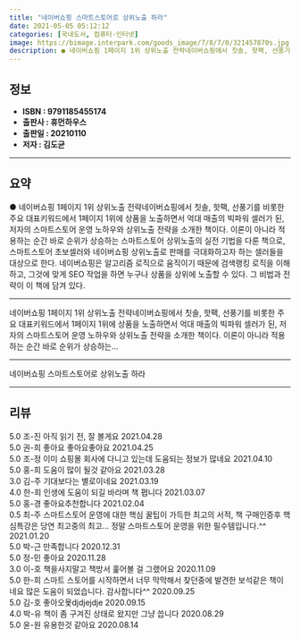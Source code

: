 ```yaml
---
title: "네이버쇼핑 스마트스토어로 상위노출 하라"
date: 2021-05-05 05:12:12
categories: [국내도서, 컴퓨터-인터넷]
image: https://bimage.interpark.com/goods_image/7/8/7/0/321457870s.jpg
description: ● 네이버쇼핑 1페이지 1위 상위노출 전략네이버쇼핑에서 칫솔, 핫팩, 선풍기를 비롯한 주요 대표키워드에서 1페이지 1위에 상품을 노출하면서 억대 매출의 빅파워 셀러가 된, 저자의 스마트스토어 운영 노하우와 상위노출 전략을 소개한 책이다. 이론이 아니라 적용하는 순간 바로 순위가 상승하
---
```


## **정보**

- **ISBN : 9791185455174**
- **출판사 : 휴먼하우스**
- **출판일 : 20210110**
- **저자 : 김도균**

------



## **요약**

●  네이버쇼핑 1페이지 1위 상위노출 전략네이버쇼핑에서 칫솔, 핫팩, 선풍기를 비롯한 주요 대표키워드에서 1페이지 1위에 상품을 노출하면서 억대 매출의 빅파워 셀러가 된, 저자의 스마트스토어 운영 노하우와 상위노출 전략을 소개한 책이다. 이론이 아니라 적용하는 순간 바로 순위가 상승하는 스마트스토어 상위노출의 실전 기법을 다룬 책으로, 스마트스토어 초보셀러와 네이버쇼핑 상위노출로 판매를 극대화하고자 하는 셀러들을 대상으로 한다. 네이버쇼핑은 알고리즘 로직으로 움직이기 때문에 검색랭킹 로직을 이해하고, 그것에 맞게 SEO 작업을 하면 누구나 상품을 상위에 노출할 수 있다. 그 비법과 전략이 이 책에 담겨 있다.

------

네이버쇼핑 1페이지 1위 상위노출 전략네이버쇼핑에서 칫솔, 핫팩, 선풍기를 비롯한 주요 대표키워드에서 1페이지 1위에 상품을 노출하면서 억대 매출의 빅파워 셀러가 된, 저자의 스마트스토어 운영 노하우와 상위노출 전략을 소개한 책이다. 이론이 아니라 적용하는 순간 바로 순위가 상승하는... 

------


네이버쇼핑 스마트스토어로 상위노출 하라 

------


## **리뷰** 

5.0 조-진 아직 읽기 전, 잘 볼게요 2021.04.28 <br/>5.0 권-희 좋아요 좋아요좋아요 2021.04.25 <br/>5.0 조-정 이미 쇼핑몰 회사에 다니고 있는데 도움되는 정보가 많네요  2021.04.10 <br/>5.0 홍-희 도움이 많이 될것 같아요 2021.03.28 <br/>3.0 김-주 기대보다는  별로이네요 2021.03.19 <br/>4.0 한-희 인생에 도움이 되길 바라며 책 폅니다 2021.03.07 <br/>5.0 홍-경 좋아요추천합니다 2021.02.04 <br/>0.5 최-주 스마트스토어 운영에 대한 핵심 꿀팁이 가득한 최고의 서적, 책 구매인증후 핵심특강은 당연 최고중의 최고... 정말 스마트스토어 운영을 위한 필수템입니다.^^ 2021.01.20 <br/>5.0 박-근 만족합니다 2020.12.31 <br/>5.0 정-민 좋아요 2020.11.28 <br/>3.0 이-호 책을사지말고 책방서 훑어볼 걸 그랬어요 2020.11.09 <br/>5.0 한-희 스마트 스토어를 시작하면서 너무 막막해서
찾던중에 발견한 보석같은 책이네요
많은 도움이 되었습니다. 감사합니다^^ 2020.09.25 <br/>5.0 김-호 좋아오욫djdjejdje 2020.09.15 <br/>4.0 박-유 책이 좀 구겨진 상태로 왔지만 그냥 씁니다 2020.08.29 <br/>5.0 윤-원 유용한것 같아요 2020.08.14 <br/>